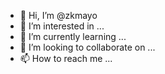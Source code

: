 - 👋 Hi, I’m @zkmayo
- 👀 I’m interested in ...
- 🌱 I’m currently learning ...
- 💞️ I’m looking to collaborate on ...
- 📫 How to reach me ...

<!---
zkmayo/zkmayo is a ✨ special ✨ repository because its `README.md` (this file) appears on your GitHub profile.
You can click the Preview link to take a look at your changes.
--->
